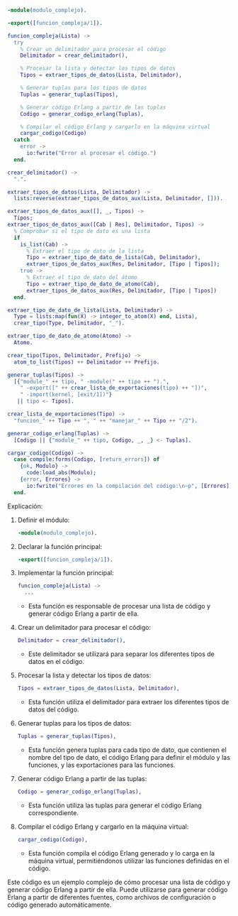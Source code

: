 ```erlang
-module(modulo_complejo).

-export([funcion_compleja/1]).

funcion_compleja(Lista) ->
  try
    % Crear un delimitador para procesar el código
    Delimitador = crear_delimitador(),

    % Procesar la lista y detectar los tipos de datos
    Tipos = extraer_tipos_de_datos(Lista, Delimitador),

    % Generar tuplas para los tipos de datos
    Tuplas = generar_tuplas(Tipos),

    % Generar código Erlang a partir de las tuplas
    Codigo = generar_codigo_erlang(Tuplas),

    % Compilar el código Erlang y cargarlo en la máquina virtual
    cargar_codigo(Codigo)
  catch
    error ->
      io:fwrite("Error al procesar el código.")
  end.

crear_delimitador() ->
  ".".

extraer_tipos_de_datos(Lista, Delimitador) ->
  lists:reverse(extraer_tipos_de_datos_aux(Lista, Delimitador, [])).

extraer_tipos_de_datos_aux([], _, Tipos) ->
  Tipos;
extraer_tipos_de_datos_aux([Cab | Res], Delimitador, Tipos) ->
  % Comprobar si el tipo de dato es una lista
  if
    is_list(Cab) ->
      % Extraer el tipo de dato de la lista
      Tipo = extraer_tipo_de_dato_de_lista(Cab, Delimitador),
      extraer_tipos_de_datos_aux(Res, Delimitador, [Tipo | Tipos]);
    true ->
      % Extraer el tipo de dato del átomo
      Tipo = extraer_tipo_de_dato_de_atomo(Cab),
      extraer_tipos_de_datos_aux(Res, Delimitador, [Tipo | Tipos])
  end.

extraer_tipo_de_dato_de_lista(Lista, Delimitador) ->
  Type = lists:map(fun(X) -> integer_to_atom(X) end, Lista),
  crear_tipo(Type, Delimitador, "_").

extraer_tipo_de_dato_de_atomo(Atomo) ->
  Atomo.

crear_tipo(Tipos, Delimitador, Prefijo) ->
  atom_to_list(Tipos) ++ Delimitador ++ Prefijo.

generar_tuplas(Tipos) ->
  [{"module_" ++ tipo, " -module(" ++ tipo ++ ").",
    " -export([" ++ crear_lista_de_exportaciones(tipo) ++ "])",
    " -import(kernel, [exit/1])"}
   || tipo <- Tipos].

crear_lista_de_exportaciones(Tipo) ->
  "funcion_" ++ Tipo ++ ", " ++ "manejar_" ++ Tipo ++ "/2").

generar_codigo_erlang(Tuplas) ->
  [Codigo || {"module_" ++ tipo, Codigo, _, _} <- Tuplas].

cargar_codigo(Codigo) ->
  case compile:forms(Codigo, [return_errors]) of
    {ok, Modulo} ->
      code:load_abs(Modulo);
    {error, Errores} ->
      io:fwrite("Errores en la compilación del código:\n~p", [Errores])
  end.
```

Explicación:

1. Definir el módulo:

   ```erlang
   -module(modulo_complejo).
   ```

2. Declarar la función principal:

   ```erlang
   -export([funcion_compleja/1]).
   ```

3. Implementar la función principal:

   ```erlang
   funcion_compleja(Lista) ->
     ...
   ```

   * Esta función es responsable de procesar una lista de código y generar código Erlang a partir de ella.

4. Crear un delimitador para procesar el código:

   ```erlang
   Delimitador = crear_delimitador(),
   ```

   * Este delimitador se utilizará para separar los diferentes tipos de datos en el código.

5. Procesar la lista y detectar los tipos de datos:

   ```erlang
   Tipos = extraer_tipos_de_datos(Lista, Delimitador),
   ```

   * Esta función utiliza el delimitador para extraer los diferentes tipos de datos del código.

6. Generar tuplas para los tipos de datos:

   ```erlang
   Tuplas = generar_tuplas(Tipos),
   ```

   * Esta función genera tuplas para cada tipo de dato, que contienen el nombre del tipo de dato, el código Erlang para definir el módulo y las funciones, y las exportaciones para las funciones.

7. Generar código Erlang a partir de las tuplas:

   ```erlang
   Codigo = generar_codigo_erlang(Tuplas),
   ```

   * Esta función utiliza las tuplas para generar el código Erlang correspondiente.

8. Compilar el código Erlang y cargarlo en la máquina virtual:

   ```erlang
   cargar_codigo(Codigo),
   ```

   * Esta función compila el código Erlang generado y lo carga en la máquina virtual, permitiéndonos utilizar las funciones definidas en el código.

Este código es un ejemplo complejo de cómo procesar una lista de código y generar código Erlang a partir de ella. Puede utilizarse para generar código Erlang a partir de diferentes fuentes, como archivos de configuración o código generado automáticamente.